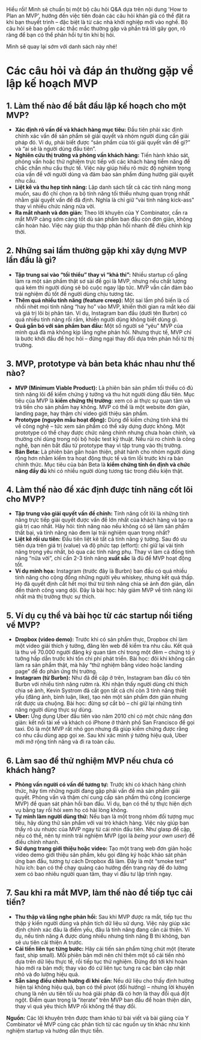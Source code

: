Hiểu rồi! Mình sẽ chuẩn bị một bộ câu hỏi Q\&A dựa trên nội dung 'How to Plan an MVP', hướng đến việc tiên đoán các câu hỏi khán giả có thể đặt ra khi bạn thuyết trình – đặc biệt là từ các nhà khởi nghiệp mới vào nghề. Bộ câu hỏi sẽ bao gồm các thắc mắc thường gặp và phần trả lời gãy gọn, rõ ràng để bạn có thể phản hồi tự tin khi bị hỏi.

Mình sẽ quay lại sớm với danh sách này nhé!


# Các câu hỏi và đáp án thường gặp về lập kế hoạch MVP

## 1. Làm thế nào để bắt đầu lập kế hoạch cho một MVP?

* **Xác định rõ vấn đề và khách hàng mục tiêu:** Đầu tiên phải xác định chính xác vấn đề sản phẩm sẽ giải quyết và nhóm người dùng cần giải pháp đó. Ví dụ, phải biết được “sản phẩm của tôi giải quyết vấn đề gì?” và “ai sẽ là người dùng đầu tiên”.
* **Nghiên cứu thị trường và phỏng vấn khách hàng:** Tiến hành khảo sát, phỏng vấn hoặc thử nghiệm trực tiếp với các khách hàng tiềm năng để chắc chắn nhu cầu thực tế. Việc này giúp hiểu rõ mức độ nghiêm trọng của vấn đề với người dùng và đảm bảo sản phẩm đúng hướng giải quyết nhu cầu.
* **Liệt kê và thu hẹp tính năng:** Lập danh sách tất cả các tính năng mong muốn, sau đó chỉ chọn ra bộ tính năng tối thiểu nhưng quan trọng nhất nhằm giải quyết vấn đề đã định. Nghĩa là chỉ giữ “vài tính năng kick-ass” thay vì nhiều chức năng nửa vời.
* **Ra mắt nhanh và đơn giản:** Theo lời khuyên của Y Combinator, cần ra mắt MVP càng sớm càng tốt dù sản phẩm ban đầu còn đơn giản, không cần hoàn hảo. Việc này giúp thu thập phản hồi nhanh để điều chỉnh kịp thời.

## 2. Những sai lầm thường gặp khi xây dựng MVP lần đầu là gì?

* **Tập trung sai vào “tối thiểu” thay vì “khả thi”:** Nhiều startup cố gắng làm ra một sản phẩm thật sơ sài để gọi là MVP, nhưng nếu chất lượng quá kém thì người dùng sẽ bỏ cuộc ngay lập tức. MVP vẫn cần đảm bảo trải nghiệm đủ tốt để người dùng chịu tương tác.
* **Thêm quá nhiều tính năng (feature creep):** Một sai lầm phổ biến là cố nhồi nhét mọi tính năng “hay ho” vào MVP, khiến thời gian ra mắt kéo dài và giá trị lõi bị phân tán. Ví dụ, Instagram ban đầu (dưới tên Burbn) có quá nhiều tính năng rối rắm, khiến người dùng không biết dùng gì.
* **Quá gắn bó với sản phẩm ban đầu:** Một số người sẽ “yêu” MVP của mình quá đà mà không kịp lắng nghe phản hồi. Nhưng thực tế, MVP chỉ là bước khởi đầu để học hỏi – đừng ngại thay đổi dựa trên phản hồi từ thị trường.

## 3. MVP, prototype và bản beta khác nhau như thế nào?

* **MVP (Minimum Viable Product):** Là phiên bản sản phẩm tối thiểu có đủ tính năng lõi để kiểm chứng ý tưởng và thu hút người dùng đầu tiên. Mục tiêu của MVP là **kiểm chứng thị trường**: xem có ai thực sự quan tâm và trả tiền cho sản phẩm hay không. MVP có thể là một website đơn giản, landing page, hay thậm chí video giới thiệu sản phẩm.
* **Prototype (nguyên mẫu hoạt động):** Dùng để kiểm chứng tính khả thi về công nghệ – tức xem sản phẩm có thể xây dựng được không. Một prototype có thể chạy được chức năng chính nhưng chưa hoàn chỉnh, và thường chỉ dùng trong nội bộ hoặc test kỹ thuật. Nếu rủi ro chính là công nghệ, bạn nên bắt đầu từ prototype thay vì tập trung vào thị trường.
* **Bản Beta:** Là phiên bản gần hoàn thiện, phát hành cho nhóm người dùng rộng hơn nhằm kiểm tra hoạt động thực tế và tìm lỗi trước khi ra bản chính thức. Mục tiêu của bản Beta là **kiểm chứng tính ổn định và chức năng đầy đủ** khi có nhiều người dùng tương tác trong điều kiện thật.

## 4. Làm thế nào để xác định được tính năng cốt lõi cho MVP?

* **Tập trung vào giải quyết vấn đề chính:** Tính năng cốt lõi là những tính năng trực tiếp giải quyết được vấn đề lớn nhất của khách hàng và tạo ra giá trị cao nhất. Hãy hỏi: tính năng nào nếu không có sẽ làm sản phẩm thất bại, và tính năng nào đem lại trải nghiệm quan trọng nhất?
* **Liệt kê rồi ưu tiên:** Đầu tiên liệt kê tất cả tính năng ý tưởng. Sau đó ưu tiên dựa trên giá trị (value) và độ phức tạp (effort): chỉ giữ lại vài tính năng trọng yếu nhất, bỏ qua các tính năng phụ. Thay vì làm cả đống tính năng “nửa vời”, chỉ cần 2-3 tính năng **xuất sắc** là đủ để MVP hoạt động tốt.
* **Ví dụ minh họa:** Instagram (trước đây là Burbn) ban đầu có quá nhiều tính năng cho cộng đồng những người yêu whiskey, nhưng kết quả thấp. Họ đã quyết định cắt hết mọi thứ trừ tính năng chia sẻ ảnh đơn giản, dẫn đến thành công vang dội. Đây là bài học: hãy giảm MVP về tính năng lõi nhất mà thị trường thực sự thích.

## 5. Ví dụ cụ thể và bài học từ các startup nổi tiếng về MVP?

* **Dropbox (video demo):** Trước khi có sản phẩm thực, Dropbox chỉ làm một video giải thích ý tưởng, đăng lên web để kiểm tra nhu cầu. Kết quả là thu về 70.000 người đăng ký quan tâm chỉ trong một đêm – chứng tỏ ý tưởng hấp dẫn trước khi tốn chi phí phát triển. Bài học: đôi khi không cần làm ra sản phẩm thật, mà hãy “thử nghiệm bằng video hoặc landing page” để đo phản ứng thị trường.
* **Instagram (từ Burbn):** Như đã đề cập ở trên, Instagram ban đầu có tên Burbn với nhiều tính năng rườm rà. Khi nhận thấy người dùng chỉ thích chia sẻ ảnh, Kevin Systrom đã cắt gọn tất cả chỉ còn 3 tính năng thiết yếu (đăng ảnh, bình luận, like), tạo nên một sản phẩm đơn giản nhưng rất được ưa chuộng. Bài học: đừng sợ cắt bỏ – chỉ giữ lại những tính năng người dùng thực sự dùng.
* **Uber:** Ứng dụng Uber đầu tiên vào năm 2010 chỉ có một chức năng đơn giản: kết nối tài xế và khách có iPhone ở thành phố San Francisco để gọi taxi. Đó là một MVP rất nhỏ gọn nhưng đã giúp kiểm chứng được rằng có nhu cầu dùng app gọi xe. Sau khi xác minh ý tưởng hiệu quả, Uber mới mở rộng tính năng và đi ra toàn cầu.

## 6. Làm sao để thử nghiệm MVP nếu chưa có khách hàng?

* **Phỏng vấn người có vấn đề tương tự:** Trước khi có khách hàng chính thức, hãy tìm những người đang gặp phải vấn đề mà sản phẩm giải quyết. Phỏng vấn và thậm chí cung cấp sản phẩm thủ công (concierge MVP) để quan sát phản hồi ban đầu. Ví dụ, bạn có thể tự thực hiện dịch vụ bằng tay rồi hỏi xem họ có hài lòng không.
* **Tự mình làm người dùng thử:** Nếu bạn là một trong nhóm đối tượng mục tiêu, hãy dùng thử sản phẩm với vai trò khách hàng. Việc này giúp bạn thấy rõ ưu nhược của MVP ngay từ cái nhìn đầu tiên. Như glasp đề cập, nếu có thể, nên tự mình trải nghiệm MVP (gọi là *being your own user*) để điều chỉnh nhanh.
* **Sử dụng trang giới thiệu hoặc video:** Tạo một trang web đơn giản hoặc video demo giới thiệu sản phẩm, kêu gọi đăng ký hoặc khảo sát phản ứng ban đầu, tương tự cách Dropbox đã làm. Đây là một “smoke test” hữu ích: bạn có thể chạy quảng cáo hướng đến trang này để đo lường xem có bao nhiêu người quan tâm, thay vì đầu tư lập trình ngay.

## 7. Sau khi ra mắt MVP, làm thế nào để tiếp tục cải tiến?

* **Thu thập và lắng nghe phản hồi:** Sau khi MVP được ra mắt, tiếp tục thu thập ý kiến người dùng và phân tích dữ liệu sử dụng. Việc này giúp xác định chính xác đâu là điểm yếu, đâu là tính năng đang cần cải thiện. Ví dụ, nếu tính năng A được dùng nhiều nhưng tính năng B thì không, bạn sẽ ưu tiên cải thiện A trước.
* **Cải tiến liên tục từng bước:** Hãy cải tiến sản phẩm từng chút một (iterate fast, ship small). Mỗi phiên bản mới nên chỉ thêm một số cải tiến nhỏ dựa trên dữ liệu thực tế, rồi tiếp tục thử nghiệm. Đừng đợi tới khi hoàn hảo mới ra bản mới; thay vào đó cứ liên tục tung ra các bản cập nhật nhỏ và đo lường hiệu quả.
* **Sẵn sàng điều chỉnh hướng đi khi cần:** Nếu dữ liệu cho thấy định hướng hiện tại không hiệu quả, bạn có thể pivot (đổi hướng) – nhưng lời khuyên chung là nên ưu tiên tối ưu hoá giải pháp đã có hơn là thay đổi quá đột ngột. Điểm quan trọng là “iterate” trên MVP ban đầu để hoàn thiện dần, thay vì quá yêu thích MVP rồi không thể thay đổi.

**Nguồn:** Các lời khuyên trên được tham khảo từ bài viết và bài giảng của Y Combinator về MVP cùng các phân tích từ các nguồn uy tín khác như kinh nghiệm startup và hướng dẫn thực tiễn.
